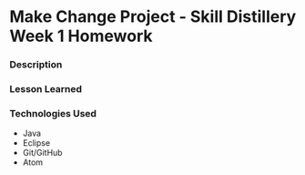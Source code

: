 # Make Change Project - Skill Distillery Week 1 Homework



### Description



### Lesson Learned




### Technologies Used
- Java
- Eclipse
- Git/GitHub
- Atom
